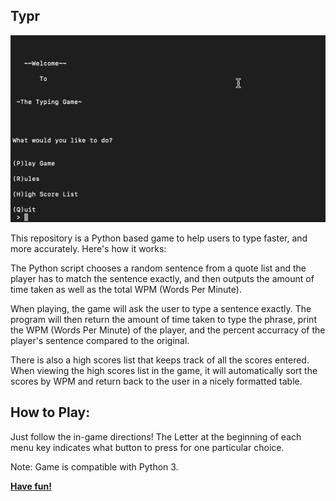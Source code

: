 ## Typr

<p align="center">
<img src="Typing_Game_Gif.gif">
</p>

This repository is a Python based game to help users to type faster, and more accurately. Here's how it works:

The Python script chooses a random sentence from a quote list and the player has to match the sentence exactly, and then outputs the amount of time taken as well as the total WPM (Words Per Minute).

When playing, the game will ask the user to type a sentence exactly. The program will then return the amount of time taken to type the phrase, print the WPM (Words Per Minute) of the player, and the percent accurracy of the player's sentence compared to the original. 


There is also a high scores list that keeps track of all the scores entered. When viewing the high scores list in the game, it will automatically sort the scores by WPM and return back to the user in a nicely formatted table.


## How to Play:

Just follow the in-game directions! The Letter at the beginning of each menu key indicates what button to press for one particular choice.

Note: Game is compatible with Python 3.

<b><u> Have fun! </u></b> 
